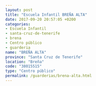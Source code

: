 ```yaml
---
layout: post
title: "Escuela Infantil BREÑA ALTA"
date: 2017-09-20 20:57:05 +0200
categories:
- Escuela Infantil
- santa-cruz-de-tenerife
- brena
- Centro público
- guarderia
name: "BREÑA ALTA"
province: "Santa Cruz de Tenerife"
location: "Breña"
code: "38015515"
type: "Centro público"
permalink: /guarderias/brena-alta.html
---
```

